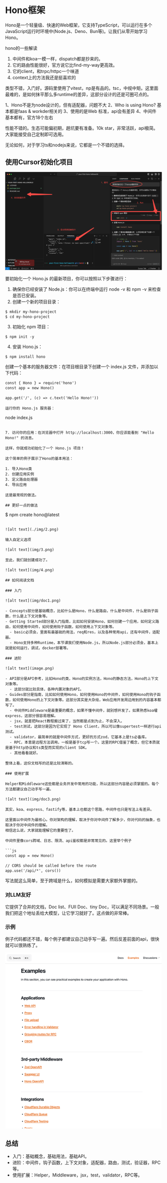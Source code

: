 # Hono框架

Hono是一个轻量级、快速的Web框架，它支持TypeScript，可以运行在多个JavaScript运行时环境中(Node.js、Deno、Bun等)。让我们从零开始学习Hono。

hono的一些解读

1. 中间件和koa一模一样，dispatch都是抄来的。
2. 它的路由性能很好，官方说它比find-my-way更高效。
3. 它的client，和trpc/httpc一个味道
4. context上的方法我还是挺喜欢的

类型不错，入门好。源码里使用了vitest，np是有品的。tsc，中规中矩。这里面最难的，是如何抹平那么多runtime的差异，这部分设计的还是可圈可点的。

1、Hono不是为node设计的，但有适配器，问题不大
2、Who is using Hono? 基本都是faas & workder相关的
3、使用的是Web 标准，api会有差异
4、中间件 基本都有，官方18个左右

性能不错的。生态可能偏初期，趟坑要有准备。10k star，非常活跃，api极简。大家能接受自己定制即可选用。

无论如何，对于学习ts和nodejs来说，它都是一个不错的选择。

## 使用Cursor初始化项目

![alt text](./img/cursor-init.png)

要初始化一个 Hono.js 的最新项目，你可以按照以下步骤进行：

1. 确保你已经安装了 Node.js：你可以在终端中运行 node -v 和 npm -v 来检查是否已安装。
2. 创建一个新的项目目录：

```
$ mkdir my-hono-project
$ cd my-hono-project
```
3. 初始化 npm 项目：

```
$ npm init -y
```
4. 安装 Hono.js：

```
$ npm install hono
```

创建一个基本的服务器文件：在项目根目录下创建一个 index.js 文件，并添加以下代码：

```
const { Hono } = require('hono')
const app = new Hono()

app.get('/', (c) => c.text('Hello Hono!'))

运行你的 Hono.js 服务器：

```
node index.js
```

7. 访问你的应用：在浏览器中打开 http://localhost:3000，你应该能看到 "Hello Hono!" 的消息。

这样，你就成功初始化了一个 Hono.js 项目！

这个简单的例子展示了Hono的基本用法：

1. 导入Hono类
2. 创建应用实例
3. 定义路由处理器
4. 导出应用

这是最常规的做法。

## 更好一点的做法

```
$ npm create hono@latest
```

![alt text](./img/2.png)

输入自定义选项

![alt text](img/3.png)

至此，我们就创建成功了。

![alt text](img/4.png)

## 如何阅读文档

### 入门

![alt text](img/doc1.png)

- Concepts部分是基础概念，比如什么是Hono，什么是路由，什么是中间件，什么是钩子函数，什么是上下文对象等。
- Getting Started部分是入门指南，比如如何安装Hono，如何创建一个应用，如何定义路由，如何使用中间件，如何使用钩子函数，如何使用上下文对象等。
  - basic必须会，里面有最基础的用法，req和res，以及各种常用api，还有中间件，适配器。
  - Hono支持多种Runtime，本节课我们使用Node.js，所以Node.js部分必须会，基本上就是如何运行，调试，docker部署等。

### 进阶

![alt text](image.png)

- API部分是API参考，比如Hono的类，Hono的实例方法，Hono的静态方法，Hono的上下文对象等。
  - 这部分就比较具体，各种内置对象的API。
- Guides部分是指南，比如如何使用Hono，如何使用Hono的中间件，如何使用Hono的钩子函数，如何使用Hono的上下文对象等。这部分其实是大杂烩，Web应用开发周边用到的内容基本都写了。
  - 中间件Middleware是最重要的概念，如果不懂中间件，就别想开发了。如果熟悉koa嚯express，这部分很容易理解。
  - jsx，就差把React教程搬过来了，当然都是点到为止，不会深入。
  - test测试，这部分是因为它实现了 Hono Client，所以可以像supertest一样进行api测试。
  - validator，最简单的就是中间件方式，更好的方式zod，它基本上是ts必备库。
  - RPC，本意是远程方法调用，一般是基于tcp写一个。这里的RPC借鉴了概念，但它本质就是基于http协议和ts类型而实现的client SDK。
  - 其他看看就好。

整体上看，这份文档写的还是比较清晰的。

### 使用扩展

Helper和Middleware这些都是业务开发中常用的功能，所以这部分内容是必须掌握的。每个方法都建议自己动手写一遍。

![alt text](img/doc3.png)

其实，koa、express、fastify等，基本上也都这个思路，中间件也只是写法上有差异。

这里面以中间件为最核心。你对架构的理解，取决于你对中间件了解多少，你对代码的抽象，也取决于你对中间件的理解。
相信这么说，大家就能理解它的重要性了。

中间件里像cors跨域、日志、限流、api鉴权都是非常常见的。这里举个例子

```js
const app = new Hono()

// CORS should be called before the route
app.use('/api/*', cors())
```

写法就这么简单，至于跨域是什么，如何模拟是需要大家额外掌握的。

### 对LLM友好

它提供了合并的文档，Doc list、FUll Doc、tiny Doc，可以满足不同场景。一般我们把这个地址丢给大模型，让它学习就好了。这点做的非常棒。

### 示例

例子代码都还不错，每个例子都建议自己动手写一遍。然后反差前面的api，很快就可以很熟练了。

![alt text](img/example.png)


## 总结

- 入门：基础概念，基础用法，基础API。
- 进阶：中间件，钩子函数，上下文对象，适配器，路由，测试，验证器，RPC等。
- 使用扩展：Helper，Middleware，jsx，test，validator，RPC等。